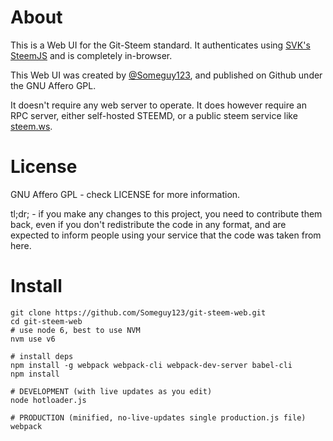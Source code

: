 About
=====
This is a Web UI for the Git-Steem standard. It authenticates using [SVK's SteemJS](https://github.com/svk31/steemjs-lib)
and is completely in-browser.

This Web UI was created by [@Someguy123](https://steemit.com/@someguy123), and published on Github under the 
GNU Affero GPL.

It doesn't require any web server to operate. It does however require an RPC server, either self-hosted STEEMD, 
or a public steem service like [steem.ws](https://steem.ws).

License
=====
GNU Affero GPL - check LICENSE for more information.

tl;dr; - if you make any changes to this project, you need to contribute them back, even if you 
don't redistribute the code in any format, and are expected to inform people using your service 
that the code was taken from here.

Install
=====

    git clone https://github.com/Someguy123/git-steem-web.git
    cd git-steem-web
    # use node 6, best to use NVM
    nvm use v6

    # install deps
    npm install -g webpack webpack-cli webpack-dev-server babel-cli
    npm install

    # DEVELOPMENT (with live updates as you edit)
    node hotloader.js

    # PRODUCTION (minified, no-live-updates single production.js file)
    webpack